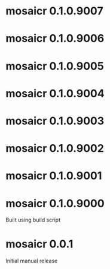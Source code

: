 # mosaicr 0.1.0.9007

# mosaicr 0.1.0.9006

# mosaicr 0.1.0.9005

# mosaicr 0.1.0.9004

# mosaicr 0.1.0.9003

# mosaicr 0.1.0.9002

# mosaicr 0.1.0.9001

# mosaicr 0.1.0.9000

Built using build script

# mosaicr 0.0.1
Initial manual release
